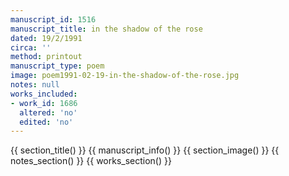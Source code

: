 ```yaml
---
manuscript_id: 1516
manuscript_title: in the shadow of the rose
dated: 19/2/1991
circa: ''
method: printout
manuscript_type: poem
image: poem1991-02-19-in-the-shadow-of-the-rose.jpg
notes: null
works_included:
- work_id: 1686
  altered: 'no'
  edited: 'no'
---
```


{{ section_title() }}
{{ manuscript_info() }}
{{ section_image() }}
{{ notes_section() }}
{{ works_section() }}
